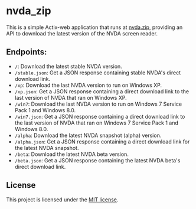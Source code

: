 # nvda_zip
This is a simple Actix-web application that runs at [nvda.zip](https://nvda.zip), providing an API to download the latest version of the NVDA screen reader.

## Endpoints:
* `/`: Download the latest stable NVDA version.
* `/stable.json`: Get a JSON response containing stable NVDA's direct download link.
* `/xp`: Download the last NVDA version to run on Windows XP.
* `/xp.json`: Get a JSON response containing a direct download link to the last version of NVDA that ran on Windows XP.
* `/win7`: Download the last NVDA version to run on Windows 7 Service Pack 1 and Windows 8.0.
* `/win7.json`: Get a JSON response containing a direct download link to the last version of NVDA that ran on Windows 7 Service Pack 1 and Windows 8.0.
* `/alpha`: Download the latest NVDA snapshot (alpha) version.
* `/alpha.json`: Get a JSON response containing a direct download link for the latest NVDA snapshot.
* `/beta`: Download the latest NVDA beta version.
* `/beta.json`: Get a JSON response containing the latest NVDA beta's direct download link.

## License
This project is licensed under the [MIT license](license.md).
